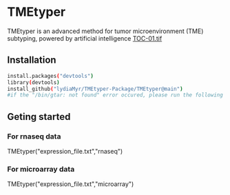 # TMEtyper
TMEtyper is an advanced method for tumor microenvironment (TME) subtyping, powered by artificial intelligence
[TOC-01.tif](https://github.com/user-attachments/files/22598077/TOC-01.tif)

## Installation
``` bash
install.packages("devtools")
library(devtools)
install_github("lydiaMyr/TMEtyper-Package/TMEtyper@main")
#if the "/bin/gtar: not found" error occured, please run the following command "export TAR="/bin/tar" before installation.
```
## Geting started
### For rnaseq data
TMEtyper("expression_file.txt","rnaseq")
### For microarray data
TMEtyper("expression_file.txt","microarray")
